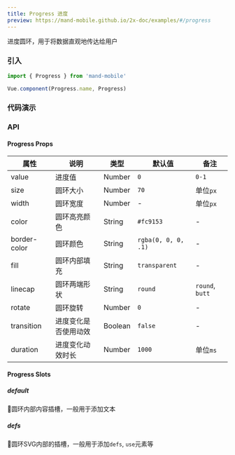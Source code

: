 ```yaml
---
title: Progress 进度
preview: https://mand-mobile.github.io/2x-doc/examples/#/progress
---
```


进度圆环，用于将数据直观地传达给用户

### 引入

```javascript
import { Progress } from 'mand-mobile'

Vue.component(Progress.name, Progress)
```

### 代码演示
<!-- DEMO -->

### API

#### Progress Props
|属性 | 说明 | 类型 | 默认值 | 备注 |
|----|-----|------|------|------|
|value|进度值|Number|`0`|`0-1`|
|size|圆环大小|Number|`70`|单位`px`|
|width|圆环宽度|Number|-|单位`px`|
|color|圆环高亮颜色|String|`#fc9153`|-|
|border-color|圆环颜色|String|`rgba(0, 0, 0, .1)`|-|
|fill|圆环内部填充|String|`transparent`|-|
|linecap|圆环两端形状|String|`round`|`round`, `butt`|
|rotate|圆环旋转|Number|`0`|-|
|transition|进度变化是否使用动效|Boolean|`false`|-|
|duration|进度变化动效时长|Number|`1000`|单位`ms`|

#### Progress Slots

##### default
圆环内部内容插槽，一般用于添加文本

##### defs
圆环SVG内部的插槽，一般用于添加`defs`, `use`元素等
